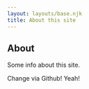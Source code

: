```yaml
---
layout: layouts/base.njk
title: About this site
---
```



## About

Some info about this site.

Change via Github! Yeah!
